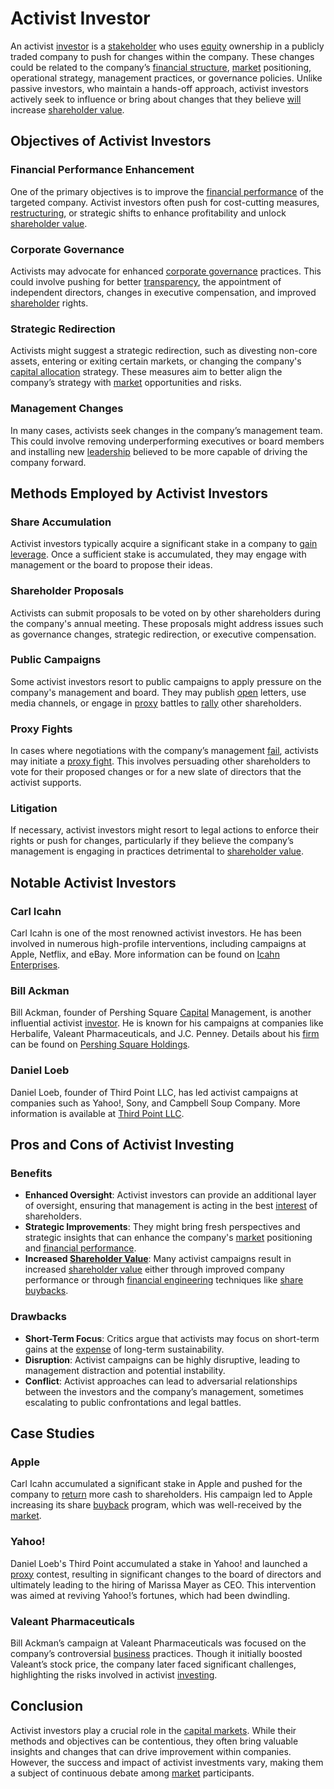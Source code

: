 # Activist Investor

An activist [investor](../i/investor.md) is a [stakeholder](../s/stakeholder.md) who uses [equity](../e/equity.md) ownership in a publicly traded company to push for changes within the company. These changes could be related to the company’s [financial structure](../f/financial_structure.md), [market](../m/market.md) positioning, operational strategy, management practices, or governance policies. Unlike passive investors, who maintain a hands-off approach, activist investors actively seek to influence or bring about changes that they believe [will](../w/will.md) increase [shareholder value](../s/shareholder_value.md).

## Objectives of Activist Investors

### Financial Performance Enhancement
One of the primary objectives is to improve the [financial performance](../f/financial_performance.md) of the targeted company. Activist investors often push for cost-cutting measures, [restructuring](../r/restructuring.md), or strategic shifts to enhance profitability and unlock [shareholder value](../s/shareholder_value.md).

### Corporate Governance
Activists may advocate for enhanced [corporate governance](../c/corporate_governance.md) practices. This could involve pushing for better [transparency](../t/transparency.md), the appointment of independent directors, changes in executive compensation, and improved [shareholder](../s/shareholder.md) rights.

### Strategic Redirection
Activists might suggest a strategic redirection, such as divesting non-core assets, entering or exiting certain markets, or changing the company's [capital allocation](../c/capital_allocation.md) strategy. These measures aim to better align the company’s strategy with [market](../m/market.md) opportunities and risks.

### Management Changes
In many cases, activists seek changes in the company’s management team. This could involve removing underperforming executives or board members and installing new [leadership](../l/leadership.md) believed to be more capable of driving the company forward.

## Methods Employed by Activist Investors

### Share Accumulation
Activist investors typically acquire a significant stake in a company to [gain](../g/gain.md) [leverage](../l/leverage.md). Once a sufficient stake is accumulated, they may engage with management or the board to propose their ideas.

### Shareholder Proposals
Activists can submit proposals to be voted on by other shareholders during the company's annual meeting. These proposals might address issues such as governance changes, strategic redirection, or executive compensation.

### Public Campaigns
Some activist investors resort to public campaigns to apply pressure on the company's management and board. They may publish [open](../o/open.md) letters, use media channels, or engage in [proxy](../p/proxy.md) battles to [rally](../r/rally.md) other shareholders.

### Proxy Fights
In cases where negotiations with the company’s management [fail](../f/fail.md), activists may initiate a [proxy fight](../p/proxy_fight.md). This involves persuading other shareholders to vote for their proposed changes or for a new slate of directors that the activist supports.

### Litigation
If necessary, activist investors might resort to legal actions to enforce their rights or push for changes, particularly if they believe the company’s management is engaging in practices detrimental to [shareholder value](../s/shareholder_value.md).

## Notable Activist Investors

### Carl Icahn
Carl Icahn is one of the most renowned activist investors. He has been involved in numerous high-profile interventions, including campaigns at Apple, Netflix, and eBay. More information can be found on [Icahn Enterprises](https://www.icahnenterprises.com/).

### Bill Ackman
Bill Ackman, founder of Pershing Square [Capital](../c/capital.md) Management, is another influential activist [investor](../i/investor.md). He is known for his campaigns at companies like Herbalife, Valeant Pharmaceuticals, and J.C. Penney. Details about his [firm](../f/firm.md) can be found on [Pershing Square Holdings](https://www.pershingsquareholdings.com/).

### Daniel Loeb
Daniel Loeb, founder of Third Point LLC, has led activist campaigns at companies such as Yahoo!, Sony, and Campbell Soup Company. More information is available at [Third Point LLC](https://www.thirdpoint.com/).

## Pros and Cons of Activist Investing

### Benefits
- **Enhanced Oversight**: Activist investors can provide an additional layer of oversight, ensuring that management is acting in the best [interest](../i/interest.md) of shareholders.
- **Strategic Improvements**: They might bring fresh perspectives and strategic insights that can enhance the company's [market](../m/market.md) positioning and [financial performance](../f/financial_performance.md).
- **Increased [Shareholder Value](../s/shareholder_value.md)**: Many activist campaigns result in increased [shareholder value](../s/shareholder_value.md) either through improved company performance or through [financial engineering](../f/financial_engineering.md) techniques like [share buybacks](../s/share_buybacks.md).

### Drawbacks
- **Short-Term Focus**: Critics argue that activists may focus on short-term gains at the [expense](../e/expense.md) of long-term sustainability.
- **Disruption**: Activist campaigns can be highly disruptive, leading to management distraction and potential instability.
- **Conflict**: Activist approaches can lead to adversarial relationships between the investors and the company’s management, sometimes escalating to public confrontations and legal battles.

## Case Studies

### Apple
Carl Icahn accumulated a significant stake in Apple and pushed for the company to [return](../r/return.md) more cash to shareholders. His campaign led to Apple increasing its share [buyback](../b/buyback.md) program, which was well-received by the [market](../m/market.md).

### Yahoo!
Daniel Loeb's Third Point accumulated a stake in Yahoo! and launched a [proxy](../p/proxy.md) contest, resulting in significant changes to the board of directors and ultimately leading to the hiring of Marissa Mayer as CEO. This intervention was aimed at reviving Yahoo!’s fortunes, which had been dwindling.

### Valeant Pharmaceuticals
Bill Ackman’s campaign at Valeant Pharmaceuticals was focused on the company’s controversial [business](../b/business.md) practices. Though it initially boosted Valeant’s stock price, the company later faced significant challenges, highlighting the risks involved in activist [investing](../i/investing.md).

## Conclusion

Activist investors play a crucial role in the [capital markets](../c/capital_markets.md). While their methods and objectives can be contentious, they often bring valuable insights and changes that can drive improvement within companies. However, the success and impact of activist investments vary, making them a subject of continuous debate among [market](../m/market.md) participants.